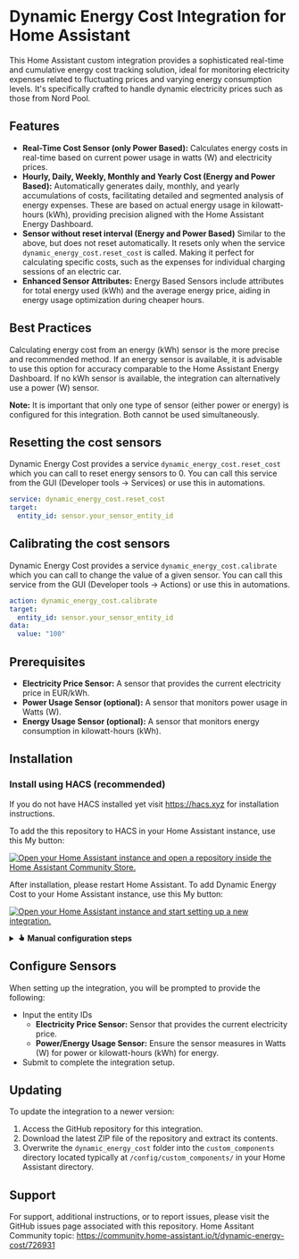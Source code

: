 # Dynamic Energy Cost Integration for Home Assistant

This Home Assistant custom integration provides a sophisticated real-time and cumulative energy cost tracking solution, ideal for monitoring electricity expenses related to fluctuating prices and varying energy consumption levels. It's specifically crafted to handle dynamic electricity prices such as those from Nord Pool.

## Features

- **Real-Time Cost Sensor (only Power Based):** Calculates energy costs in real-time based on current power usage in watts (W) and electricity prices.
- **Hourly, Daily, Weekly, Monthly and Yearly Cost (Energy and Power Based):** Automatically generates daily, monthly, and yearly accumulations of costs, facilitating detailed and segmented analysis of energy expenses. These are based on actual energy usage in kilowatt-hours (kWh), providing precision aligned with the Home Assistant Energy Dashboard.
- **Sensor without reset interval (Energy and Power Based)** Similar to the above, but does not reset automatically. It resets only when the service `dynamic_energy_cost.reset_cost` is called. Making it perfect for calculating specific costs, such as the expenses for individual charging sessions of an electric car.
- **Enhanced Sensor Attributes:** Energy Based Sensors include attributes for total energy used (kWh) and the average energy price, aiding in energy usage optimization during cheaper hours.

## Best Practices

Calculating energy cost from an energy (kWh) sensor is the more precise and recommended method. If an energy sensor is available, it is advisable to use this option for accuracy comparable to the Home Assistant Energy Dashboard. If no kWh sensor is available, the integration can alternatively use a power (W) sensor.

**Note:** It is important that only one type of sensor (either power or energy) is configured for this integration. Both cannot be used simultaneously.

## Resetting the cost sensors

Dynamic Energy Cost provides a service `dynamic_energy_cost.reset_cost` which you can call to reset energy sensors to 0. You can call this service from the GUI (Developer tools -> Services) or use this in automations.

```yaml
service: dynamic_energy_cost.reset_cost
target:
  entity_id: sensor.your_sensor_entity_id
```

## Calibrating the cost sensors

Dynamic Energy Cost provides a service `dynamic_energy_cost.calibrate` which you can call to change the value of a given sensor. You can call this service from the GUI (Developer tools -> Actions) or use this in automations.

```yaml
action: dynamic_energy_cost.calibrate
target:
  entity_id: sensor.your_sensor_entity_id
data:
  value: "100"
```

## Prerequisites

- **Electricity Price Sensor:** A sensor that provides the current electricity price in EUR/kWh.
- **Power Usage Sensor (optional):** A sensor that monitors power usage in Watts (W).
- **Energy Usage Sensor (optional):** A sensor that monitors energy consumption in kilowatt-hours (kWh).

## Installation

### Install using HACS (recommended)
If you do not have HACS installed yet visit https://hacs.xyz for installation instructions.

To add the this repository to HACS in your Home Assistant instance, use this My button:

[![Open your Home Assistant instance and open a repository inside the Home Assistant Community Store.](https://my.home-assistant.io/badges/hacs_repository.svg)](https://my.home-assistant.io/redirect/hacs_repository/?repository=dynamic_energy_cost&owner=martinarva&category=Integration)

After installation, please restart Home Assistant. To add Dynamic Energy Cost to your Home Assistant instance, use this My button:

[![Open your Home Assistant instance and start setting up a new integration.](https://my.home-assistant.io/badges/config_flow_start.svg)](https://my.home-assistant.io/redirect/config_flow_start/?domain=dynamic_energy_cost)

<details>
<summary><b><svg xmlns="http://www.w3.org/2000/svg" width="1em" height="1em" viewBox="0 0 24 24"><path fill="currentColor" d="m13.75 10.19l.63.13l4.17 2.08c.7.23 1.16.92 1.1 1.66v.26l-.9 6.12c-.06.43-.25.83-.6 1.11c-.31.3-.72.45-1.15.45h-6.88c-.49 0-.94-.18-1.27-.53L2.86 15.5l.9-1c.24-.25.62-.39.98-.37h.29L9 15V4.5a2 2 0 0 1 2-2a2 2 0 0 1 2 2v5.69z"></path></svg> Manual configuration steps</b></summary>

### Semi-Manual Installation with HACS

1. Go HACS integrations section.
2. Click on the 3 dots in the top right corner.
3. Select "Custom repositories"
4. Add the URL (https://github.com/martinarva/dynamic_energy_cost) to the repository.
5. Select the integration category.
6. Click the "ADD" button.
7. Now you are able to download the integration

### Manual Installation

1. Access the GitHub repository for this integration.
2. Download the ZIP file of the repository and extract its contents.
3. Copy the `dynamic_energy_cost` folder into the `custom_components` directory located typically at `/config/custom_components/` in your Home Assistant directory.

### Restart Home Assistant

- Restart Home Assistant to recognize the newly added custom component.

### Add Integration

1. Navigate to Settings > Devices & Services.
2. Click Add Integration and search for "Dynamic Energy Cost".
3. Select the Dynamic Energy Cost integration to initiate setup.

</details>

## Configure Sensors

When setting up the integration, you will be prompted to provide the following:

- Input the entity IDs
  - **Electricity Price Sensor:** Sensor that provides the current electricity price.
  - **Power/Energy Usage Sensor:** Ensure the sensor measures in Watts (W) for power or kilowatt-hours (kWh) for energy.
- Submit to complete the integration setup.

## Updating

To update the integration to a newer version:

1. Access the GitHub repository for this integration.
2. Download the latest ZIP file of the repository and extract its contents.
3. Overwrite the `dynamic_energy_cost` folder into the `custom_components` directory located typically at `/config/custom_components/` in your Home Assistant directory.

## Support

For support, additional instructions, or to report issues, please visit the GitHub issues page associated with this repository.
Home Assitant Community  topic: https://community.home-assistant.io/t/dynamic-energy-cost/726931
